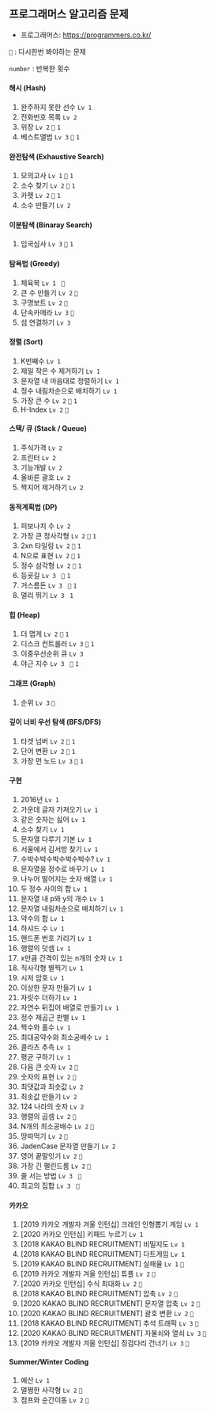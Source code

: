 ## 프로그래머스 알고리즘 문제

- 프로그래머스: https://programmers.co.kr/

`👀` : 다시한번 봐야하는 문제

`number` : 반복한 횟수

#### 해시 (Hash)

1. 완주하지 못한 선수 `Lv 1`
2. 전화번호 목록 `Lv 2`
3. 위장 `Lv 2` `👀` `1`
4. 베스트앨범 `Lv 3` `👀` `1`

#### 완전탐색 (Exhaustive Search)

1. 모의고사 `Lv 1` `👀` `1`
2. 소수 찾기 `Lv 2` `👀` `1`
3. 카펫 `Lv 2` `👀` `1`
4. 소수 만들기 `Lv 2`

#### 이분탐색 (Binaray Search)

1. 입국심사 `Lv 3` `👀` `1`

#### 탐욕법 (Greedy)

1. 체육복 `Lv 1 ` `👀`
2. 큰 수 만들기 `Lv 2` `👀`
3. 구명보트 `Lv 2` `👀`
4. 단속카메라 `Lv 3` `👀`
5. 섬 연결하기 `Lv 3`

#### 정렬 (Sort)

1. K번째수 `Lv 1`
2. 제일 작은 수 제거하기 `Lv 1`
3. 문자열 내 마음대로 정렬하기 `Lv 1`
4. 정수 내림차순으로 배치하기 `Lv 1`
5. 가장 큰 수 `Lv 2` `👀` `1`
6. H-Index `Lv 2` `👀`

#### 스택/ 큐 (Stack / Queue)

1. 주식가격 `Lv 2`
2. 프린터 `Lv 2`
3. 기능개발 `Lv 2`
4. 올바른 괄호 `Lv 2`
5. 짝지어 제거하기 `Lv 2`

#### 동적계획법 (DP)

1. 피보나치 수 `Lv 2`
2. 가장 큰 정사각형 `Lv 2` `👀` `1`
3. 2xn 타일링 `Lv 2` `👀` `1`
4. N으로 표현 `Lv 2` `👀` `1`
5. 정수 삼각형 `Lv 2` `👀` `1`
6. 등굣길 `Lv 3 ` `👀` `1`
7. 거스름돈 `Lv 3 ` `👀` `1`
8. 멀리 뛰기 `Lv 3 ` `1`

#### 힙 (Heap)

1. 더 맵게 `Lv 2` `👀` `1`
2. 디스크 컨트롤러 `Lv 3` `👀` `1`
3. 이중우선순위 큐 `Lv 3`
4. 야근 지수 `Lv 3 ` `👀` `1`

#### 그래프 (Graph)

1. 순위 `Lv 3` `👀`

#### 깊이 너비 우선 탐색 (BFS/DFS)

1. 타겟 넘버 `Lv 2` `👀` `1`
2. 단어 변환 `Lv 2` `👀` `1`
3. 가장 먼 노드 `Lv 3` `👀` `1`

#### 구현

1. 2016년 `Lv 1`
2. 가운데 글자 가져오기 `Lv 1`
3. 같은 숫자는 싫어 `Lv 1`
4. 소수 찾기 `Lv 1`
5. 문자열 다루기 기본 `Lv 1`
6. 서울에서 김서방 찾기 `Lv 1`
7. 수박수박수박수박수박수? `Lv 1`
8. 문자열을 정수로 바꾸기 `Lv 1`
9. 나누어 떨어지는 숫자 배열 `Lv 1`
10. 두 정수 사이의 합 `Lv 1`
11. 문자열 내 p와 y의 개수 `Lv 1`
12. 문자열 내림차순으로 배치하기 `Lv 1`
13. 약수의 합 `Lv 1`
14. 하샤드 수 `Lv 1`
15. 핸드폰 번호 가리기 `Lv 1`
16. 행렬의 덧셈 `Lv 1`
17. x만큼 간격이 있는 n개의 숫자 `Lv 1`
18. 직사각형 별찍기 `Lv 1`
19. 시저 암호 `Lv 1`
20. 이상한 문자 만들기 `Lv 1`
21. 자릿수 더하기 `Lv 1`
22. 자연수 뒤집어 배열로 만들기 `Lv 1`
23. 정수 제곱근 판별 `Lv 1`
24. 짝수와 홀수 `Lv 1`
25. 최대공약수와 최소공배수 `Lv 1`
26. 콜라츠 추측 `Lv 1`
27. 평균 구하기 `Lv 1`
28. 다음 큰 숫자 `Lv 2` `👀`
29. 숫자의 표현 `Lv 2` `👀`
30. 최댓값과 최솟값 `Lv 2`
31. 최솟값 만들기 `Lv 2`
32. 124 나라의 숫자 `Lv 2`
33. 행렬의 곱셈 `Lv 2` `👀`
34. N개의 최소공배수 `Lv 2` `👀`
35. 땅따먹기 `Lv 2` `👀`
36. JadenCase 문자열 만들기 `Lv 2`
37. 영어 끝말잇기 `Lv 2` `👀`
38. 가장 긴 팰린드롬 `Lv 2` `👀`
39. 줄 서는 방법 `Lv 3 ` `👀`
40. 최고의 집합 `Lv 3 ` `👀`

#### 카카오

1. [2019 카카오 개발자 겨울 인턴십] 크레인 인형뽑기 게임 `Lv 1`
2. [2020 카카오 인턴십] 키패드 누르기 `Lv 1`
3. [2018 KAKAO BLIND RECRUITMENT] 비밀지도 `Lv 1`
4. [2018 KAKAO BLIND RECRUITMENT] 다트게임 `Lv 1`
5. [2019 KAKAO BLIND RECRUITMENT] 실패율 `Lv 1` `👀`
6. [2019 카카오 개발자 겨울 인턴십] 튜플 `Lv 2` `👀`
7. [2020 카카오 인턴십] 수식 최대화 `Lv 2` `👀`
8. [2018 KAKAO BLIND RECRUITMENT] 압축 `Lv 2` `👀`
9. [2020 KAKAO BLIND RECRUITMENT] 문자열 압축 `Lv 2` `👀`
10. [2020 KAKAO BLIND RECRUITMENT] 괄호 변환 `Lv 2` `👀`
11. [2018 KAKAO BLIND RECRUITMENT] 추석 트래픽 `Lv 3` `👀`
12. [2020 KAKAO BLIND RECRUITMENT] 자물쇠와 열쇠 `Lv 3` `👀`
13. [2019 카카오 개발자 겨울 인턴십] 징검다리 건너기 `Lv 3` `👀`

#### Summer/Winter Coding

1. 예산 `Lv 1`
2. 멀쩡한 사각형 `Lv 2` `👀`
3. 점프와 순간이동 `Lv 2` `👀`
